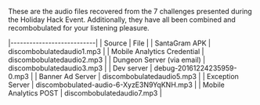 These are the audio files recovered from the 7 challenges presented during the Holiday Hack Event.  Additionally, they have all been combined and recombobulated for your listening pleasure.

|---------------------------|
| Source         | File |
| SantaGram APK | discombobulatedaudio1.mp3 |
| Mobile Analytics Credential | discombobulatedaudio2.mp3 |
| Dungeon Server (via email) | discombobulatedaudio3.mp3 |
| Dev server | debug-20161224235959-0.mp3 |
| Banner Ad Server | discombobulatedaudio5.mp3 |
| Exception Server | discombobulated-audio-6-XyzE3N9YqKNH.mp3 |
| Mobile Analytics POST | discombobulatedaudio7.mp3 |
